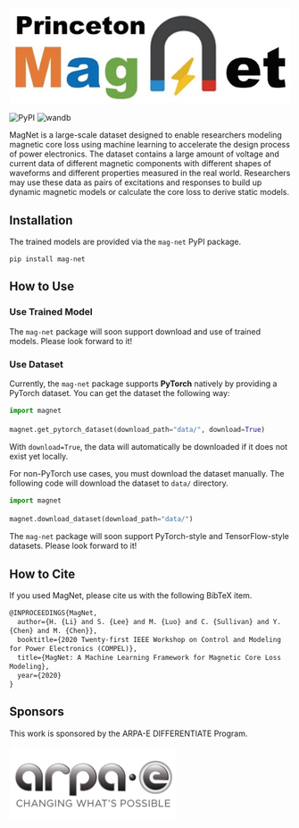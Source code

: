 ![MagNet Logo](images/magnet_logo.jpg)

![PyPI](https://img.shields.io/pypi/v/mag-net?color=blue)
![wandb](https://img.shields.io/badge/wandb-metric-yellow)

MagNet is a large-scale dataset designed to enable researchers modeling magnetic core loss using machine learning to accelerate the design process of power electronics. The dataset contains a large amount of voltage and current data of different magnetic components with different shapes of waveforms and different properties measured in the real world. Researchers may use these data as pairs of excitations and responses to build up dynamic magnetic models or calculate the core loss to derive static models.



## Installation

The trained models are provided via the `mag-net` PyPI package.

```
pip install mag-net
```



## How to Use

### Use Trained Model

The `mag-net` package will soon support download and use of trained models. Please look forward to it!

### Use Dataset

Currently, the `mag-net` package supports **PyTorch** natively by providing a PyTorch dataset. You can get the dataset the following way:

```python
import magnet

magnet.get_pytorch_dataset(download_path="data/", download=True)
```

With `download=True`, the data will automatically be downloaded if it does not exist yet locally. 

For non-PyTorch use cases, you must download the dataset manually. The following code will download the dataset to `data/` directory.

```python
import magnet

magnet.download_dataset(download_path="data/")
```

The `mag-net` package will soon support PyTorch-style and TensorFlow-style datasets. Please look forward to it!



## How to Cite

If you used MagNet, please cite us with the following BibTeX item.

<!-- TODO: Update once COMPEL 2020 happens -->

```
@INPROCEEDINGS{MagNet,
  author={H. {Li} and S. {Lee} and M. {Luo} and C. {Sullivan} and Y. {Chen} and M. {Chen}},
  booktitle={2020 Twenty-first IEEE Workshop on Control and Modeling for Power Electronics (COMPEL)}, 
  title={MagNet: A Machine Learning Framework for Magnetic Core Loss Modeling}, 
  year={2020}
}
```

## Sponsors

This work is sponsored by the ARPA-E DIFFERENTIATE Program.

<img src="images/arpae.jpg" width=300>
